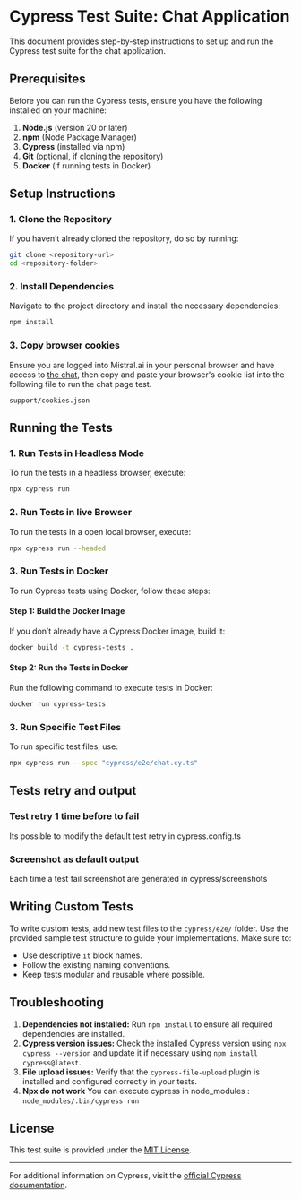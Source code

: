 
# Cypress Test Suite: Chat Application

This document provides step-by-step instructions to set up and run the Cypress test suite for the chat application.

## Prerequisites

Before you can run the Cypress tests, ensure you have the following installed on your machine:

1. **Node.js** (version 20 or later)
2. **npm** (Node Package Manager)
3. **Cypress** (installed via npm)
4. **Git** (optional, if cloning the repository)
5. **Docker** (if running tests in Docker)

## Setup Instructions

### 1. Clone the Repository
If you haven’t already cloned the repository, do so by running:
```bash
git clone <repository-url>
cd <repository-folder>
```

### 2. Install Dependencies
Navigate to the project directory and install the necessary dependencies:
```bash
npm install
```

### 3. Copy browser cookies
Ensure you are logged into Mistral.ai in your personal browser and have access to [the chat](https://chat.mistral.ai/chat), then copy and paste your browser's cookie list into the following file to run the chat page test.
```
support/cookies.json
```

## Running the Tests

### 1. Run Tests in Headless Mode
To run the tests in a headless browser, execute:
```bash
npx cypress run
```
### 2. Run Tests in live Browser
To run the tests in a open local browser, execute:
```bash
npx cypress run --headed
```
### 3. Run Tests in Docker
To run Cypress tests using Docker, follow these steps:

#### Step 1: Build the Docker Image
If you don’t already have a Cypress Docker image, build it:
```bash
docker build -t cypress-tests .
```

#### Step 2: Run the Tests in Docker
Run the following command to execute tests in Docker:
```bash
docker run cypress-tests
```

### 3. Run Specific Test Files
To run specific test files, use:
```bash
npx cypress run --spec "cypress/e2e/chat.cy.ts"
```

## Tests retry and output

### Test retry 1 time before to fail
Its possible to modify the default test retry in cypress.config.ts

### Screenshot as default output
Each time a test fail screenshot are generated in cypress/screenshots

## Writing Custom Tests
To write custom tests, add new test files to the `cypress/e2e/` folder. Use the provided sample test structure to guide your implementations. Make sure to:
- Use descriptive `it` block names.
- Follow the existing naming conventions.
- Keep tests modular and reusable where possible.

## Troubleshooting

1. **Dependencies not installed:** Run `npm install` to ensure all required dependencies are installed.
2. **Cypress version issues:** Check the installed Cypress version using `npx cypress --version` and update it if necessary using `npm install cypress@latest`.
3. **File upload issues:** Verify that the `cypress-file-upload` plugin is installed and configured correctly in your tests.
4. **Npx do not work** You can execute cypress in node_modules : `node_modules/.bin/cypress run`

## License
This test suite is provided under the [MIT License](LICENSE).

---

For additional information on Cypress, visit the [official Cypress documentation](https://docs.cypress.io).

